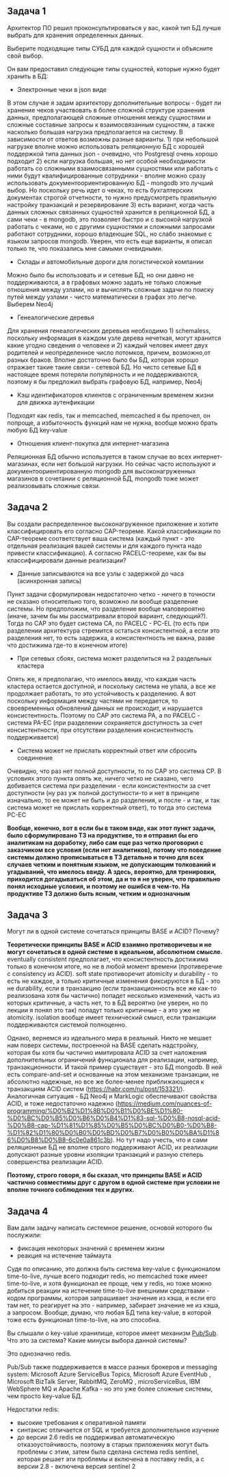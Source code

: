 ## Задача 1

Архитектор ПО решил проконсультироваться у вас, какой тип БД 
лучше выбрать для хранения определенных данных.

Выберите подходящие типы СУБД для каждой сущности и объясните свой выбор.

Он вам предоставил следующие типы сущностей, которые нужно будет хранить в БД:

- Электронные чеки в json виде

В этом случае я задам архитектору дополнительные вопросы - будет ли хранение чеков участвовать в более сложной структуре хранения данных, предполагающей сложные отношения между сущностями и сложные составные запросы к взаимосвязанным сущностям, а также насколько большая нагрузка предполагается на систему. В зависимости от ответов возможны разные варианты. 1) при небольшой нагрузке вполне можно использовать реляционную БД с хорошей поддержкой типа данных json - очевидно, что Postgresql очень хорошо подходит 2) если нагрузка большая, но нет особой необходимости работать со сложными взаимосвязанными сущностями или работать с ними будут квалифицированные сотрудники - вполне можно сразу использовать документоориентированную БД - mongodb это лучший выбор. Но поскольку речь идет о чеках, то есть бухгалтерских документах строгой отчетности, то нужно предусмотреть правильную настройку транзакций и резервирование 3) есть вариант, когда часть данных сложных связанных сущностей хранится в реляционной БД, а сами чеки - в mongodb, это позволяет быстро и с высокой нагрузкой работать с чеками, но с другими сущностями и сложными запросами работают сотрудники, хорошо владеющие SQL, но слабо знакомые с языком запросов mongodb. Уверен, что есть еще варианты, я описал только те, что показались мне самыми очевидными.

- Склады и автомобильные дороги для логистической компании

Можно было бы использовать и и сетевые БД, но они давно не поддерживаются, а в графовых можно задать не только сложные отношения между узлами, но и вычислять сложные задачи по поиску путей между узлами - чисто математически в графах это легче. Выберем Neo4j

- Генеалогические деревья

Для хранения генеалогических деревьев необходимо 1) schemaless, поскольку информация в каждом узле дерева нечеткая, могут хранится какие угодно сведения о человеке и 2) каждый человек имеет двух родителей и неопределенное число потомков, причем, возможно,от разных браков. Вполне достаточно было бы БД, которая хорошо отражает такие такие связи - сетевой БД. Но чисто сетевые БД в настоящее время потеряли популярность и не поддерживаются, поэтому я бы предложил выбрать графовую БД, например, Neo4j

- Кэш идентификаторов клиентов с ограниченным временем жизни для движка аутенфикации

Подходят как redis, так и memcached, memcached я бы препочел, он попроще, а избыточность функций нам не нужна, вообще можно брать любую БД key-value

- Отношения клиент-покупка для интернет-магазина

Реляционная БД обычно используется в таком случае во всех интернет-магазинах, если нет большой нагрузки. Но сейчас часто используют и документоориентированную mongodb для высоконагруженных магазинов в сочетании с реляционной БД, mongodb тоже может реализовывать сложные связи.

## Задача 2

Вы создали распределенное высоконагруженное приложение и хотите классифицировать его согласно 
CAP-теореме. Какой классификации по CAP-теореме соответствует ваша система
(каждый пункт - это отдельная реализация вашей системы и для каждого пункта надо привести классификацию). 
А согласно PACELC-теореме, как бы вы классифицировали данные реализации?

- Данные записываются на все узлы с задержкой до часа (асинхронная запись)

Пункт задачи сформулирован недостаточно четко - ничего в точности не сказано относительно того, возможно ли вообще разделение системы. Но предположим, что разделение вообще маловероятно (иначе, зачем бы мы рассматривали второй вариант, следующий?). Тогда по CAP это будет система CA, по PACELC - PC-EL (то есть при разделении архитектура стремится остаться консистентной, а если это разделения нет, то есть задержка, а консистентность не важна, разве что достижима где-то в конечном итоге)

- При сетевых сбоях, система может разделиться на 2 раздельных кластера

Опять же, я предполагаю, что имелось ввиду, что каждая часть кластера остается доступной, и поскольку система не упала, а все же продолжает работать, то это устойчивость к разделению. А вот поскольку информация между частями не передается, то своевременных обновлений данных не происходит, и нарушается консистентность. Поэтому по CAP это система PA, а по PACELC - система PA-EC (при разделении сохраняется доступность за счет консистентности, при отсутствии разделения консистентность поддерживается)

- Система может не прислать корректный ответ или сбросить соединение

Очевидно, что раз нет полной доступности, то по CAP это система CP. В условиях этого пункта опять же, ничего четко не сказано, чего добивается система при разделении - если консистентности за счет доступности (ну раз уж полной доступности-то и нет в принципе изначально, то ее может не быть и до разделения, и после - и так, и так система может не прислать корректный ответ), то тогда это система PC-EC

**Вообще, конечно, вот в если бы в таком виде, как этот пункт задачи, было сформулировано ТЗ на продуктиве, то я отправил бы его аналитикам на доработку, либо сам еще раз четко проговорил с заказчиком все условия (если нет аналитиков), потому что поведение системы должно прописываться в ТЗ детально и точно для всех случаев четким и понятным языком, не допускающим толкований и угадываний, что имелось ввиду. А здесь, вероятно, для тренировки, приходится догадываться об этом, да и то я не уверен, что правильно понял исходные условия, и поэтому не ошибся в чем-то. На продуктиве ТЗ должно быть ясным, четким и однозначным**

## Задача 3

Могут ли в одной системе сочетаться принципы BASE и ACID? Почему?

**Теоретически принципы BASE и ACID взаимно противоричевы и не могут сочетаться в одной системе в идеальном, абсолютном смысле.** eventually consistent предполагает, что консистентность достижима только в конечном итоге, но не в любой момент времени (противеречие c consistency из ACID). soft state противоречит atomicity и durability - то есть не каждое, а только критичные изменения фиксируются в БД - это не durability, если в транзакцию (если транзакционность все же как-то реализована хотя бы частично) попадет несколько изменений, часть из которых критичные, а часть нет, то в БД вероятно (не уверен, но по лекции я понял это так) попадут только критичные - а это уже не atomicity. isolation вообще имеет технический смысл, если транзакции поддерживаются системой полноценно. 

Однако, вернемся из идеального мира в реальный. Никто не мешает нам поверх системы, построенной на BASE сделать надстройку, которая бы хотя бы частично имитировала ACID за счет наложения дополнительных ограничений функционала для реализации, например, транзакционности. И такой пример существует - это БД mongodb. В ней есть compare-and-set и основанные на этом механизме транзакции, не абсолютно надежные, но все же более-менее приближающиеся к транзакциям ACID систем (https://habr.com/ru/post/153321/). Аналогичная ситуация - БД Neo4j и MarkLogic обеспечивают свойства ACID, и тоже недостаточно надежно (https://medium.com/nuances-of-programming/%D0%B2%D1%8B%D0%B1%D0%BE%D1%80-%D0%BC%D0%B5%D0%B6%D0%B4%D1%83-sql-%D0%B8-nosql-acid-%D0%B8-cap-%D1%81%D1%85%D0%B5%D0%BC%D0%B0-%D0%B8-%D1%82%D1%80%D0%B0%D0%BD%D0%B7%D0%B0%D0%BA%D1%86%D0%B8%D0%B8-6c0e0a861c3b). Но тут надо учесть, что и сами реляционные БД не вполне строго поддерживают ACID, их реализации допускают разные уровни изоляции транзакций и разную степерь совершенства реализации ACID.

**Поэтому, строго говоря, я бы сказал, что принципы BASE и ACID частично совместимы друг с другом в одной системе при условии не вполне точного соблюдения тех и других.**

## Задача 4

Вам дали задачу написать системное решение, основой которого бы послужили:

- фиксация некоторых значений с временем жизни
- реакция на истечение таймаута

Судя по описанию, это должна быть система key-value с функционалом time-to-live, лучше всего подходит redis, но memcached тоже имеет time-to-live, и хотя функционал ее проще, чем у redis, но тоже можно добиться реакции на истечение time-to-live внешними средствами - кодом программы, которая запрашивает значение из кэша, и если его там нет, то реагирует на это - например, забирает значение не из кэша, а запросом. Вообще, думаю, что любая БД типа key-value, в которой тоже есть функционал time-to-live, на это способна.

Вы слышали о key-value хранилище, которое имеет механизм [Pub/Sub](https://habr.com/ru/post/278237/). 
Что это за система? Какие минусы выбора данной системы?

Это однозначно redis. 

Pub/Sub также поддерживается в массе разных брокеров и messaging system: Microsoft Azure ServiceBus Topics, Microsoft Azure EventHub , Microsoft BizTalk Server, RabbitMQ, ZeroMQ , microServiceBus, IBM WebSphere MQ и Apache Kafka - но это уже более сложные системы, чем просто key-value БД.

Недостатки redis:
- высокие требования к оперативной памяти
- синтаксис отличается от SQL и требуется дополнительное изучение
- до версии 2.6 redis не поддерживал автоматическую отказоустойчивость, поэтому в старых приложениях могут быть проблемы с этим, затем была сделана система redis sentinel, которая решает эти проблемы и включена в поставку redis, а с версии 2.8 - включена версия sentinel 2



